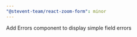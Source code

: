```yaml
---
"@stevent-team/react-zoom-form": minor
---
```


Add Errors component to display simple field errors
